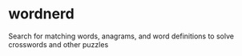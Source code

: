# wordnerd
Search for matching words, anagrams, and word definitions to solve crosswords and other puzzles
